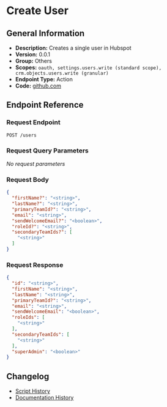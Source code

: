 <!-- BEGIN GENERATED CONTENT -->
# Create User

## General Information

- **Description:** Creates a single user in Hubspot
- **Version:** 0.0.1
- **Group:** Others
- **Scopes:** `oauth, settings.users.write (standard scope), crm.objects.users.write (granular)`
- **Endpoint Type:** Action
- **Code:** [github.com](https://github.com/NangoHQ/integration-templates/tree/main/integrations/hubspot/actions/create-user.ts)


## Endpoint Reference

### Request Endpoint

`POST /users`

### Request Query Parameters

_No request parameters_

### Request Body

```json
{
  "firstName?": "<string>",
  "lastName?": "<string>",
  "primaryTeamId?": "<string>",
  "email": "<string>",
  "sendWelcomeEmail?": "<boolean>",
  "roleId?": "<string>",
  "secondaryTeamIds?": [
    "<string>"
  ]
}
```

### Request Response

```json
{
  "id": "<string>",
  "firstName": "<string>",
  "lastName": "<string>",
  "primaryTeamId?": "<string>",
  "email": "<string>",
  "sendWelcomeEmail": "<boolean>",
  "roleIds": [
    "<string>"
  ],
  "secondaryTeamIds": [
    "<string>"
  ],
  "superAdmin": "<boolean>"
}
```

## Changelog

- [Script History](https://github.com/NangoHQ/integration-templates/commits/main/integrations/hubspot/actions/create-user.ts)
- [Documentation History](https://github.com/NangoHQ/integration-templates/commits/main/integrations/hubspot/actions/create-user.md)

<!-- END  GENERATED CONTENT -->

